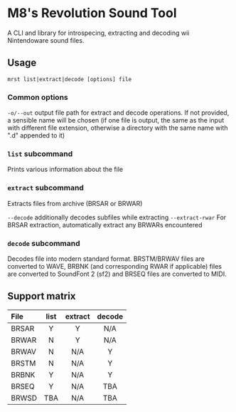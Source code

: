 # M8's Revolution Sound Tool
A CLI and library for introspecing, extracting and decoding wii Nintendoware sound files.

## Usage
`mrst list|extract|decode [options] file`

### Common options
`-o/--out` output file path for extract and decode operations. If not provided, a sensible name will be chosen (if one file is output, the same as the input with different file extension, otherwise a directory with the same name with ".d" appended to it)

### `list` subcommand
Prints various information about the file

### `extract` subcommand
Extracts files from archive (BRSAR or BRWAR)

`--decode` additionally decodes subfiles while extracting
`--extract-rwar` For BRSAR extraction, automatically extract any BRWARs encountered

### `decode` subcommand
Decodes file into modern standard format. BRSTM/BRWAV files are converted to WAVE, BRBNK (and corresponding RWAR if applicable) files are converted to SoundFont 2 (sf2) and BRSEQ files are converted to MIDI.

## Support matrix
| File   | list | extract | decode |
| :---   | :--: | :-----: | :----: |
| BRSAR  | Y    | Y       | N/A    |
| BRWAR  | N    | Y       | N/A    |
| BRWAV  | N    | N/A     | Y      |
| BRSTM  | N    | N/A     | Y      |
| BRBNK  | Y    | N/A     | Y      |
| BRSEQ  | Y    | N/A     | TBA    |
| BRWSD  | TBA  | N/A     | TBA    |